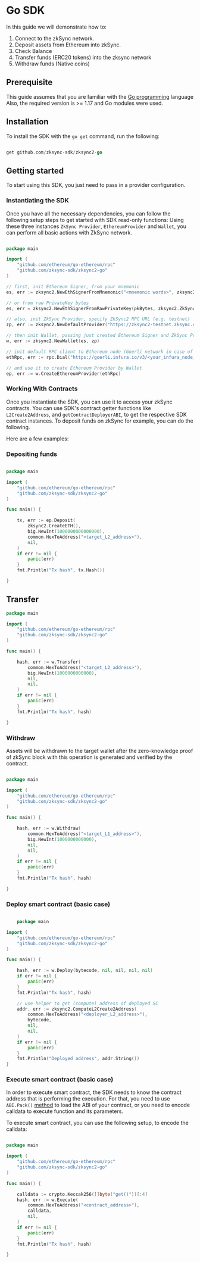 # Go SDK

In this guide we will demonstrate how to:

1. Connect to the zkSync network.
2. Deposit assets from Ethereum into zkSync.
3. Check Balance 
4. Transfer funds (ERC20 tokens) into the zksync network
5. Withdraw funds (Native coins)

## Prerequisite

This guide assumes that you are familiar with the [Go programming](https://go.dev/doc/) language
Also, the required version is >= 1.17 and Go modules were used.


## Installation

To install the SDK with the `go get` command, run the following:

```go 

get github.com/zksync-sdk/zksync2-go

```

## Getting started

To start using this SDK, you just need to pass in a provider configuration.

### Instantiating the SDK

Once you have all the necessary dependencies, you can follow the following setup steps to get started with SDK read-only functions:
Using these three instances `ZkSync Provider`, `EthereumProvider` and `Wallet`, you can perform all basic actions with ZkSync network.

```go

package main

import (
    "github.com/ethereum/go-ethereum/rpc"
    "github.com/zksync-sdk/zksync2-go"
)

// first, init Ethereum Signer, from your mnemonic
es, err := zksync2.NewEthSignerFromMnemonic("<mnemonic words>", zksync2.ZkSyncChainIdMainnet)

// or from raw PrivateKey bytes
es, err = zksync2.NewEthSignerFromRawPrivateKey(pkBytes, zksync2.ZkSyncChainIdMainnet)

// also, init ZkSync Provider, specify ZkSync2 RPC URL (e.g. testnet)
zp, err := zksync2.NewDefaultProvider("https://zksync2-testnet.zksync.dev")

// then init Wallet, passing just created Ethereum Signer and ZkSync Provider   
w, err := zksync2.NewWallet(es, zp)

// init default RPC client to Ethereum node (Goerli network in case of ZkSync2 testnet)
ethRpc, err := rpc.Dial("https://goerli.infura.io/v3/<your_infura_node_id>")

// and use it to create Ethereum Provider by Wallet 
ep, err := w.CreateEthereumProvider(ethRpc)

```
### Working With Contracts

Once you instantiate the SDK, you can use it to access your zkSync contracts. You can use SDK's contract getter functions like `L2Create2Address`, and `getContractDeployerABI`, to get the respective SDK contract instances. To deposit funds on zkSync for example, you can do the following.

Here are a few examples:

### Depositing funds

```go

package main

import (
    "github.com/ethereum/go-ethereum/rpc"
    "github.com/zksync-sdk/zksync2-go"
)

func main() {

    tx, err := ep.Deposit(
        zksync2.CreateETH(),
        big.NewInt(1000000000000000), 
        common.HexToAddress("<target_L2_address>"), 
        nil,
    )
    if err != nil {
        panic(err)
    }
    fmt.Println("Tx hash", tx.Hash())

}

```
## Transfer

```go
package main

import (
    "github.com/ethereum/go-ethereum/rpc"
    "github.com/zksync-sdk/zksync2-go"
)

func main() {

    hash, err := w.Transfer(
        common.HexToAddress("<target_L2_address>"), 
        big.NewInt(1000000000000),
        nil, 
        nil,
    )
    if err != nil {
        panic(err)
    }
    fmt.Println("Tx hash", hash)

}

```
### Withdraw

Assets will be withdrawn to the target wallet after the zero-knowledge proof of zkSync block with this operation is generated and verified by the contract.


```go 

package main

import (
    "github.com/ethereum/go-ethereum/rpc"
    "github.com/zksync-sdk/zksync2-go"
)

func main() {

    hash, err := w.Withdraw(
        common.HexToAddress("<target_L1_address>"), 
        big.NewInt(1000000000000), 
        nil, 
        nil,
    )
    if err != nil {
        panic(err)
    }
    fmt.Println("Tx hash", hash)

}

```
### Deploy smart contract (basic case)

``` go

    package main

import (
    "github.com/ethereum/go-ethereum/rpc"
    "github.com/zksync-sdk/zksync2-go"
)

func main() {

    hash, err := w.Deploy(bytecode, nil, nil, nil, nil)
    if err != nil {
        panic(err)
    }
    fmt.Println("Tx hash", hash)

    // use helper to get (compute) address of deployed SC
    addr, err := zksync2.ComputeL2Create2Address(
        common.HexToAddress("<deployer_L2_address>"), 
        bytecode, 
        nil, 
        nil,
    )
    if err != nil {
        panic(err)
    }
    fmt.Println("Deployed address", addr.String())
}

```

### Execute smart contract (basic case)

In order to execute smart contract, the SDK needs to know the contract address that is performing the execution. 
For that, you need to use `ABI.Pack()` [method]("https://github.com/ethereum/go-ethereum/accounts/abi") to load the ABI of your contract, or you need to encode calldata to execute function and its parameters.

To execute smart contract, you can use the following setup, to encode the calldata:

```go

package main

import (
    "github.com/ethereum/go-ethereum/rpc"
    "github.com/zksync-sdk/zksync2-go"
)

func main() {

    calldata := crypto.Keccak256([]byte("get()"))[:4]
    hash, err := w.Execute(
        common.HexToAddress("<contract_address>"),
        calldata,
        nil,
    )
    if err != nil {
        panic(err)
    }
    fmt.Println("Tx hash", hash)

}

```